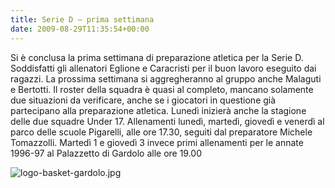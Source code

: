 ```yaml
---
title: Serie D – prima settimana
date: 2009-08-29T11:35:54+00:00
---
```

Si è conclusa la prima settimana di preparazione atletica per la Serie D. Soddisfatti gli allenatori Eglione e Caracristi per il buon lavoro eseguito dai ragazzi. La prossima settimana si aggregheranno al gruppo anche Malaguti e Bertotti. Il roster della squadra è quasi al completo, mancano solamente due situazioni da verificare, anche se i giocatori in questione già partecipano alla preparazione atletica. Lunedì inizierà anche la stagione delle due squadre Under 17. Allenamenti lunedì, martedì, giovedì e venerdì al parco delle scuole Pigarelli, alle ore 17.30, seguiti dal preparatore Michele Tomazzolli. Martedì 1 e giovedì 3 invece primi allenamenti per le annate 1996-97 al Palazzetto di Gardolo alle ore 19.00

![logo-basket-gardolo.jpg](http://www.basketgardolo.it/wp-content/uploads/2009/08/logo-basket-gardolo.jpg)
